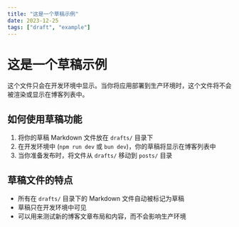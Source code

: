 ```yaml
---
title: "这是一个草稿示例"
date: 2023-12-25
tags: ["draft", "example"]
---
```


# 这是一个草稿示例

这个文件只会在开发环境中显示。当你将应用部署到生产环境时，这个文件将不会被渲染或显示在博客列表中。

## 如何使用草稿功能

1. 将你的草稿 Markdown 文件放在 `drafts/` 目录下
2. 在开发环境中 (`npm run dev` 或 `bun dev`)，你的草稿将显示在博客列表中
3. 当你准备发布时，将文件从 `drafts/` 移动到 `posts/` 目录

## 草稿文件的特点

- 所有在 `drafts/` 目录下的 Markdown 文件自动被标记为草稿
- 草稿只在开发环境中可见
- 可以用来测试新的博客文章布局和内容，而不会影响生产环境 
